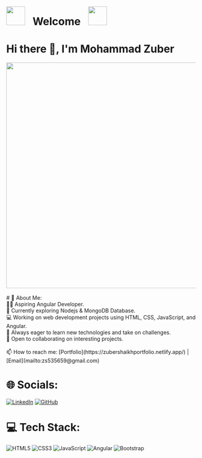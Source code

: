 

# <img src="https://user-images.githubusercontent.com/74038190/213844263-a8897a51-32f4-4b3b-b5c2-e1528b89f6f3.png" width="50px" /> &nbsp; Welcome  &nbsp; <img src="https://user-images.githubusercontent.com/74038190/213844263-a8897a51-32f4-4b3b-b5c2-e1528b89f6f3.png" width="50px" />

# Hi there 👋, I'm Mohammad Zuber 
<img src="https://github.com/Anmol-Baranwal/Cool-GIFs-For-GitHub/assets/74038190/80728820-e06b-4f96-9c9e-9df46f0cc0a5" width="600">
<br><br>
# 💫 About Me:<br>
👨‍💻 Aspiring Angular Developer.<br>🌱 Currently exploring Nodejs & MongoDB Database.<br>💻 Working on web development projects using HTML, CSS, JavaScript, and Angular.<br>🚀 Always eager to learn new technologies and take on challenges.<br>🤝 Open to collaborating on interesting projects.<br>
<br>📫 How to reach me: [Portfolio](https://zubershaikhportfolio.netlify.app/) | [Email](mailto:zs535659@gmail.com)

# 🌐 Socials:
[![LinkedIn](https://img.shields.io/badge/LinkedIn-blue?style=flat&logo=linkedin)](https://www.linkedin.com/in/mohammad-zuber-bb8936248?utm_source=share&utm_campaign=share_via&utm_content=profile&utm_medium=android_app/) [![GitHub](https://img.shields.io/badge/GitHub-grey?style=flat&logo=github)](https://github.com/Zuber7489)

# 💻 Tech Stack:
![HTML5](https://img.shields.io/badge/html5-%23E34F26.svg?style=flat&logo=html5&logoColor=white) ![CSS3](https://img.shields.io/badge/css3-%231572B6.svg?style=flat&logo=css3&logoColor=white) ![JavaScript](https://img.shields.io/badge/javascript-%23323330.svg?style=flat&logo=javascript&logoColor=%23F7DF1E) ![Angular](https://upload.wikimedia.org/wikipedia/commons/thumb/c/cf/Angular_full_color_logo.svg/1200px-Angular_full_color_logo.svg.png) ![Bootstrap](https://img.shields.io/badge/bootstrap-%23563D7C.svg?style=flat&logo=bootstrap&logoColor=white)

